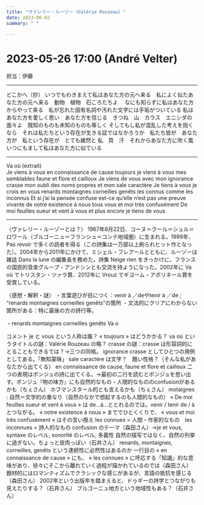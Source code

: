 ```yaml
---
title: "ヴァレリー・ルーゾー（Valérie Rouzeau）"
date: 2023-06-02
summary: " "

---
```


# 2023-05-26 17:00 (André Velter)

担当：伊藤

---


どこかへ（抄）
いつでもわきまえて私はあなた方の元へ来る　私によく似たあなた方の元へ来る　動物　植物　石ころたちよ　
なにも知らずに私はあなた方からやって来る　私が忘れた固有名詞や汚れた文字には手垢がついている
私はあなた方を愛しく思い　あなた方を信じる　きつね　山　カラス　エニシダの面々よ　既知のものも未知のものも等しく
そしてもし私が混乱した考えを抱くなら　それは私たちという存在が生きる証ではなかろうか　私たち皆が　あなた方が　私という存在が　とても雑然と
私　頁　汗　それからあなた方に吹く風　いつにもまして私はあなた方に似ている

---


Va où (extrait)				
Je viens à vous en connaissance de cause toujours je viens à vous mes semblables faune et flore et cailloux
Je viens de vous avec mon ignorance crasse mon oubli des noms propres et mon sale caractère
Je tiens à vous je crois en vous renards montaignes corneilles genêts les connus comme les inconnus
Et si j’ai la pensée confuse est-ce qu’elle n’est pas une preuve vivante de notre existence à nous tous vous et moi très confusément
De moi feuilles sueur et vent à vous et plus encore je tiens de vous

---


〈ヴァレリー・ルーゾーとは？〉
1967年8月22日、コーヌ＝クール＝シュル＝ロワール（ブルゴーニュ＝フランシュ＝コンテ地域圏）に生まれる。1999年、Pas revoir で多くの読者を得る（この詩集は一万部以上刷られヒット作となった）。2004年から2011年にかけて、ミシェル・フレアールとともに、ルーゾーは雑誌 Dans la lune の編集長を務めた。詩集 Neige rien をきっかけに、フランスの国民的音楽グループ・アンドシンとも交流を持ようになった。2002年に Va où でトリスタン・ツァラ賞、2012年に Vrouz でギヨーム・アポリネール賞を受賞している。

〈感想・解釈・謎〉
・言葉遊びが目につく：venir à ／deやtenir à ／de ;  “renards montaignes corneilles genêts”の箇所
・文法的にクリアにわからない箇所がある：特に最後の方の詩行等。

・renards montaignes corneilles genêts
Va o

コメント
je と vous という人称は誰？
« toujours » はどうかかる？
va où というタイトルの謎：Valérie Rouzeau の略？
crasse の謎：crasse は形容詞的にとることもできるでは？→三つの同格。
ignorance crasse としてひとつの用例としてある。「無知蒙昧」
sale caractère は文字？　酷い性格？（そんな私があなたから出てくる）
en connaissance de cause, faune et flore et cailloux 二つの表現はポンジュの詩に出てくる。→最初の二行を読むとポンジュを思い出す。ポンジュ『物の味方』にも自然的なもの・人間的なもののconfusionがあるかも（ちぇさん）
ホフマンスタール的とも言えるかも（ちぇさん）
motaignes : 自然＝文学的の重なり（自然のなかで想起するのも人間的なもの）
« De moi feuilles sueur et vent à vous » は de…à…ととれるのでは。venir / tenir de / à とつながる。
« notre existence à nous » まででひとくくりで、 « vous et moi très confusément » はその言い換え
les connues = 人間・作家的なもの　les inconnues = 詩人的なもの
confusion のテーマ（森田さん）→je et vous, syntaxe のレベル, sonorité のレベル, 多義性
自然の描写ではなく、自然の列挙に過ぎない。ちょっと皮肉っぽい（石井さん）
renards, montaignes, corneilles, genêts という連続性に必然性はあるのか
一行目の « en connaissance de cause » にも、 « les connues » に呼応する「知識」的な意味があり、徐々にそこから離れていく過程が描かれているのでは（森田さん）
題材的にはロマンティズムでクラシックな感じがあるが、言語の抵抗を感じる（森田さん）
2002年という出版年を踏まえると、ドゥギーの詩学とつながりも見えたりする？（石井さん）
ブルゴーニュ地方という地域性もある？（石井さん）

